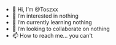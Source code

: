 - 👋 Hi, I’m @Toszxx
- 👀 I’m interested in nothing
- 🌱 I’m currently learning nothing
- 💞️ I’m looking to collaborate on nothing
- 📫 How to reach me... you can't

<!-- AAAAAAAAAAAAAAAAAAAAAAAA -->

<!---
Toszxx/Toszxx is a ✨ special ✨ repository because its `README.md` (this file) appears on your GitHub profile.
You can click the Preview link to take a look at your changes.
--->
